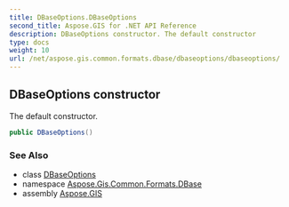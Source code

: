 ```yaml
---
title: DBaseOptions.DBaseOptions
second_title: Aspose.GIS for .NET API Reference
description: DBaseOptions constructor. The default constructor
type: docs
weight: 10
url: /net/aspose.gis.common.formats.dbase/dbaseoptions/dbaseoptions/
---
```

## DBaseOptions constructor

The default constructor.

```csharp
public DBaseOptions()
```

### See Also

* class [DBaseOptions](../)
* namespace [Aspose.Gis.Common.Formats.DBase](../../dbaseoptions/)
* assembly [Aspose.GIS](../../../)


